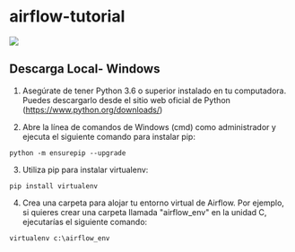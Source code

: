 # airflow-tutorial

![](https://airflow.apache.org/images/feature-image.png)

## Descarga Local- Windows

  1.  Asegúrate de tener Python 3.6 o superior instalado en tu computadora. Puedes descargarlo desde el sitio web oficial de Python (https://www.python.org/downloads/)

  2.  Abre la línea de comandos de Windows (cmd) como administrador y ejecuta el siguiente comando para instalar pip:

<pre><code>python -m ensurepip --upgrade</code></pre>

  3.  Utiliza pip para instalar virtualenv:
  
<pre><code>pip install virtualenv</code></pre>

  4.  Crea una carpeta para alojar tu entorno virtual de Airflow. Por ejemplo, si quieres crear una carpeta llamada "airflow_env" en la unidad C, ejecutarías el siguiente comando:
  
 <pre><code>virtualenv c:\airflow_env</code></pre>
 
 
